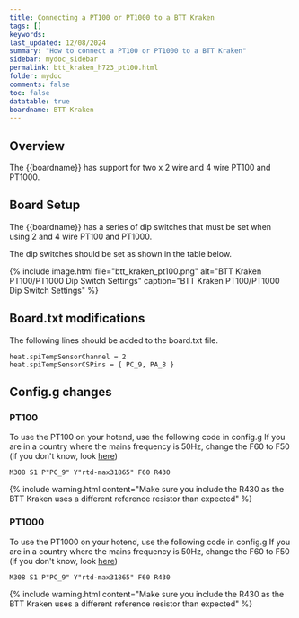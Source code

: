 ```yaml
---
title: Connecting a PT100 or PT1000 to a BTT Kraken
tags: []
keywords: 
last_updated: 12/08/2024
summary: "How to connect a PT100 or PT1000 to a BTT Kraken"
sidebar: mydoc_sidebar
permalink: btt_kraken_h723_pt100.html
folder: mydoc
comments: false
toc: false
datatable: true
boardname: BTT Kraken
---
```


## Overview

The {{boardname}} has support for two x 2 wire and 4 wire PT100 and PT1000.  

## Board Setup

The {{boardname}} has a series of dip switches that must be set when using 2 and 4 wire PT100 and PT1000.  

The dip switches should be set as shown in the table below.  

{% include image.html file="btt_kraken_pt100.png" alt="BTT Kraken PT100/PT1000 Dip Switch Settings" caption="BTT Kraken PT100/PT1000 Dip Switch Settings" %}  

## Board.txt modifications

The following lines should be added to the board.txt file.

```text
heat.spiTempSensorChannel = 2
heat.spiTempSensorCSPins = { PC_9, PA_8 }
```

## Config.g changes

### PT100

To use the PT100 on your hotend, use the following code in config.g
If you are in a country where the mains frequency is 50Hz, change the F60 to F50 (if you don't know, look [here](https://www.oaktreeproducts.com/img/product/description/List%20of%20Worldwide%20AC%20Voltages.pdf))

```text
M308 S1 P"PC_9" Y"rtd-max31865" F60 R430
```

{% include warning.html content="Make sure you include the R430 as the BTT Kraken uses a different reference resistor than expected" %}

### PT1000

To use the PT1000 on your hotend, use the following code in config.g
If you are in a country where the mains frequency is 50Hz, change the F60 to F50 (if you don't know, look [here](https://www.oaktreeproducts.com/img/product/description/List%20of%20Worldwide%20AC%20Voltages.pdf))

```text
M308 S1 P"PC_9" Y"rtd-max31865" F60 R430
```

{% include warning.html content="Make sure you include the R430 as the BTT Kraken uses a different reference resistor than expected" %}
